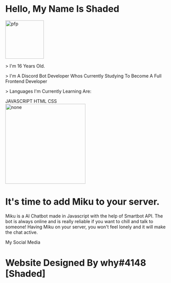 
<!DOCTYPE html>
<html>
<head>
<meta charset="utf-8">
<meta http-equiv="X-UA-Compatible" content="IE=edge">
<meta name="viewport" content="width=device-width, initial-scale=1">
<link rel="stylesheet" href="C:\Users\parth\OneDrive\Documents\GitHub\src\animations\style.css">
<link rel="icon" href="https://avatars.githubusercontent.com/u/72438879?v=4">
<meta property="og:image"
content="https://avatars.githubusercontent.com/u/72438879?v=4">
<link rel="stylesheet" href="C:\Users\parth\OneDrive\Documents\GitHub\src\animations\animation.css">
<link rel="stylesheet" href="C:\Users\parth\OneDrive\Documents\GitHub\src\animations\fade.css">
<title>Shaded</title>
</head>
<body>
   <h1> Hello, My Name Is <span class="note"> Shaded </span></h1>
   <div class="container">
      <img id="pfp" src="https://avatars.githubusercontent.com/u/72438879?v=4" alt="pfp" width="120px">
   <p> > I'm 16 Years Old. </p>
   <p> > I'm A Discord Bot Developer Whos Currently Studying To Become A Full Frontend Developer </p>
   <p> > Languages I'm Currently Learning Are: </p>
      <span class= "button" onclick="location.href='https://devdocs.io/javascript';">JAVASCRIPT</span>
      <span class= "button2"onclick="location.href='https://developer.mozilla.org/en-US/docs/Web/HTML';">HTML</span>
      <span class= "button3"onclick="location.href='https://devdocs.io/css/';">CSS</span>
   </div>
   <div class="heading">
   </style>
   <a href="https://top.gg/bot/763749665874772008">
     <img id="none" src="https://top.gg/api/widget/763749665874772008.svg" alt="none" width="250px"/>
   </a>
      <h1 class="title">It's time to add Miku to your server.</h1>
      <p class="subtitle"> Miku is a AI Chatbot made in Javascript with the help of  Smartbot API. The bot is always online and is really reliable if you want to chill and talk to someone! Having Miku on your server, you won't feel lonely and it will make the chat active.  
      </p>
      <span class="container2" id="clickable" onclick="location.href='https://bio.link/shaded';">My Social Media</span>
  </div>
</div class="footer">
<h1 class="footer">Website Designed By why#4148 [Shaded]</h1>
</div>
</body>
</html>
